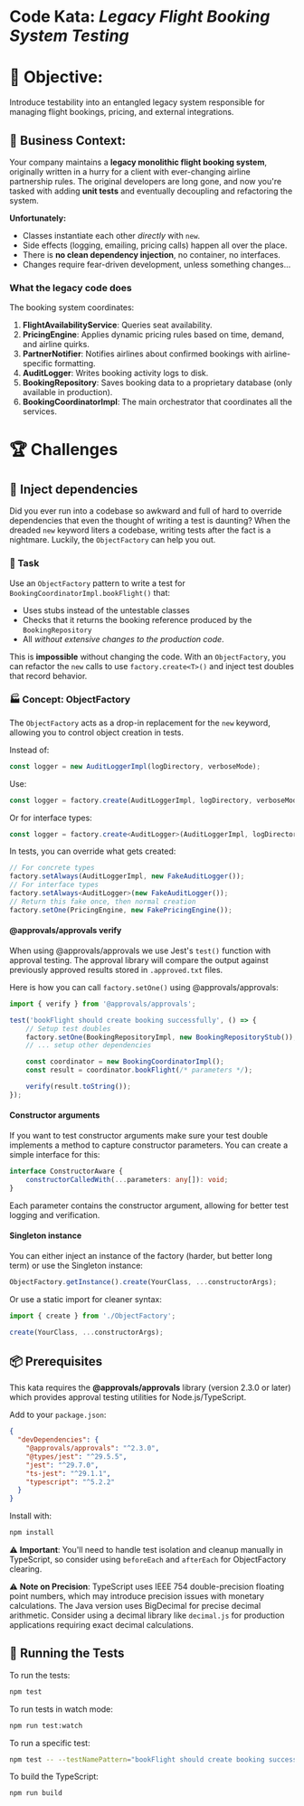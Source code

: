 # Code Kata: *Legacy Flight Booking System Testing*

# 🎯 Objective:

Introduce testability into an entangled legacy system responsible for managing flight bookings, pricing, and external integrations.

## 💼 Business Context:

Your company maintains a **legacy monolithic flight booking system**, originally written in a hurry for a client with ever-changing airline partnership rules. The original developers are long gone, and now you're tasked with adding **unit tests** and eventually decoupling and refactoring the system.

**Unfortunately:**

* Classes instantiate each other *directly* with `new`.
* Side effects (logging, emailing, pricing calls) happen all over the place.
* There is **no clean dependency injection**, no container, no interfaces.
* Changes require fear-driven development, unless something changes…

### What the legacy code does

The booking system coordinates:

1. **FlightAvailabilityService**: Queries seat availability.
2. **PricingEngine**: Applies dynamic pricing rules based on time, demand, and airline quirks.
3. **PartnerNotifier**: Notifies airlines about confirmed bookings with airline-specific formatting.
4. **AuditLogger**: Writes booking activity logs to disk.
5. **BookingRepository**: Saves booking data to a proprietary database (only available in production).
6. **BookingCoordinatorImpl**: The main orchestrator that coordinates all the services.

# 🏆 Challenges

## 🥉 Inject dependencies

Did you ever run into a codebase so awkward and full of hard to override dependencies that even the thought of writing a test is daunting? When the dreaded `new` keyword liters a codebase, writing tests after the fact is a nightmare. Luckily, the `ObjectFactory` can help you out.

### 🔧 Task

Use an `ObjectFactory` pattern to write a test for `BookingCoordinatorImpl.bookFlight()` that:
* Uses stubs instead of the untestable classes
* Checks that it returns the booking reference produced by the `BookingRepository`
* All *without extensive changes to the production code*.

This is **impossible** without changing the code. With an `ObjectFactory`, you can refactor the `new` calls to use `factory.create<T>()` and inject test doubles that record behavior.

### 🏭 Concept: ObjectFactory

The `ObjectFactory` acts as a drop-in replacement for the `new` keyword, allowing you to control object creation in tests.

Instead of:
```typescript
const logger = new AuditLoggerImpl(logDirectory, verboseMode);
```

Use:
```typescript
const logger = factory.create(AuditLoggerImpl, logDirectory, verboseMode);
```

Or for interface types:
```typescript
const logger = factory.create<AuditLogger>(AuditLoggerImpl, logDirectory, verboseMode);
```

In tests, you can override what gets created:
```typescript
// For concrete types
factory.setAlways(AuditLoggerImpl, new FakeAuditLogger());
// For interface types
factory.setAlways<AuditLogger>(new FakeAuditLogger());
// Return this fake once, then normal creation
factory.setOne(PricingEngine, new FakePricingEngine());
```

#### @approvals/approvals verify

When using @approvals/approvals we use Jest's `test()` function with approval testing. The approval library will compare the output against previously approved results stored in `.approved.txt` files.

Here is how you can call `factory.setOne()` using @approvals/approvals:

```typescript
import { verify } from '@approvals/approvals';

test('bookFlight should create booking successfully', () => {
    // Setup test doubles
    factory.setOne(BookingRepositoryImpl, new BookingRepositoryStub());
    // ... setup other dependencies

    const coordinator = new BookingCoordinatorImpl();
    const result = coordinator.bookFlight(/* parameters */);

    verify(result.toString());
});
```

#### Constructor arguments

If you want to test constructor arguments make sure your test double implements a method to capture constructor parameters. You can create a simple interface for this:

```typescript
interface ConstructorAware {
    constructorCalledWith(...parameters: any[]): void;
}
```

Each parameter contains the constructor argument, allowing for better test logging and verification.

#### Singleton instance

You can either inject an instance of the factory (harder, but better long term) or use the Singleton instance:
```typescript
ObjectFactory.getInstance().create(YourClass, ...constructorArgs);
```

Or use a static import for cleaner syntax:
```typescript
import { create } from './ObjectFactory';

create(YourClass, ...constructorArgs);
```

## 📦 Prerequisites

This kata requires the **@approvals/approvals** library (version 2.3.0 or later) which provides approval testing utilities for Node.js/TypeScript.

Add to your `package.json`:
```json
{
  "devDependencies": {
    "@approvals/approvals": "^2.3.0",
    "@types/jest": "^29.5.5",
    "jest": "^29.7.0",
    "ts-jest": "^29.1.1",
    "typescript": "^5.2.2"
  }
}
```

Install with:
```bash
npm install
```

⚠️ **Important**: You'll need to handle test isolation and cleanup manually in TypeScript, so consider using `beforeEach` and `afterEach` for ObjectFactory clearing.

⚠️ **Note on Precision**: TypeScript uses IEEE 754 double-precision floating point numbers, which may introduce precision issues with monetary calculations. The Java version uses BigDecimal for precise decimal arithmetic. Consider using a decimal library like `decimal.js` for production applications requiring exact decimal calculations.

## 🚀 Running the Tests

To run the tests:

```bash
npm test
```

To run tests in watch mode:

```bash
npm run test:watch
```

To run a specific test:

```bash
npm test -- --testNamePattern="bookFlight should create booking successfully"
```

To build the TypeScript:

```bash
npm run build
```